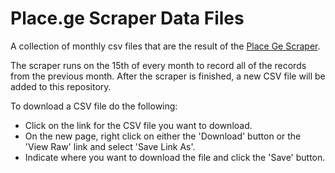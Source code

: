# Place.ge Scraper Data Files
A collection of monthly csv files that are the result of the [Place Ge Scraper](https://github.com/JumpStartGeorgia/Place-ge-Scraper).

The scraper runs on the 15th of every month to record all of the records from the previous month. After the scraper is finished, a new CSV file will be added to this repository.

To download a CSV file do the following:
* Click on the link for the CSV file you want to download.
* On the new page, right click on either the 'Download' button or the 'View Raw' link and select 'Save Link As'.
* Indicate where you want to download the file and click the 'Save' button.
